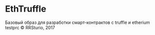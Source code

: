 # EthTruffle
Базовый образ для разработки смарт-контрактов с truffle и etherium testprc
© RRSturio, 2017
